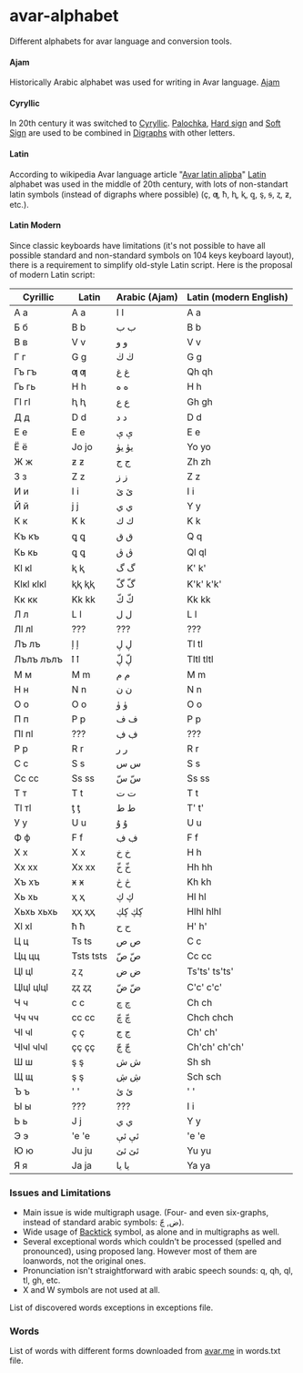 # avar-alphabet
Different alphabets for avar language and conversion tools.

#### Ajam
Historically Arabic alphabet was used for writing in Avar language. [Ajam](https://en.wikipedia.org/wiki/Ajami_script)

#### Cyryllic
In 20th century it was switched to [Cyryllic](https://en.wikipedia.org/wiki/Cyrillic_script). [Palochka](https://en.wikipedia.org/wiki/Palochka), [Hard sign](https://en.wikipedia.org/wiki/Hard_sign) and [Soft Sign](https://en.wikipedia.org/wiki/Soft_sign) are used to be combined in [Digraphs](https://en.wikipedia.org/wiki/Digraph_(orthography)) with other letters.

#### Latin
According to wikipedia Avar language article "[Avar latin alipba](https://av.wikipedia.org/wiki/Авар_хъвай-хъвагІи#Латин_алипба_(1928–1938_сонал))" [Latin](https://en.wikipedia.org/wiki/Latin_script) alphabet was used in the middle of 20th century, with lots of non-standart latin symbols (instead of digraphs where possible) (ç, ƣ, ħ, ⱨ, ⱪ, ꝗ, ş, ꞩ, ⱬ, ƶ, etc.).

#### Latin Modern
Since classic keyboards have limitations (it's not possible to have all possible standard and non-standard symbols on 104 keys keyboard layout), there is a requirement to simplify old-style Latin script. Here is the proposal of modern Latin script:

| Cyrillic  | Latin | Arabic (Ajam) | Latin (modern English) |
|-----------|-------|---------------|------------------------|
| А а       | A a   | ا ا           | A a                    |
| Б б       | B b   | ب ب           | B b                    |
| В в       | V v   | و و           | V v                    |
| Г г       | G g   | ڬ ڬ           | G g                    |
| Гъ гъ     | ƣ ƣ   | غ غ           | Qh qh                  |
| Гь гь     | H h   | ه ه           | H h                    |
| Гӏ гӏ     | ⱨ ⱨ   | ع ع           | Gh gh                  |
| Д д       | D d   | د د           | D d                    |
| Е е       | E e   | ې ې           | E e                    |
| Ё ё       | Jo jo | يۈ يۈ         | Yo yo                  |
| Ж ж       | ƶ ƶ   | ج ج           | Zh zh                  |
| З з       | Z z   | ز ز           | Z z                    |
| И и       | I i   | ێ ێ           | I i                    |
| Й й       | j j   | ي ي           | Y y                    |
| К к       | K k   | ك ك           | K k                    |
| Къ къ     | ꝗ ꝗ   | ق ق           | Q q                    |
| Кь кь     | ꝗ ꝗ   | ڨ ڨ           | Ql ql                  |
| Кӏ кӏ     | ⱪ ⱪ   | گ گ           | K' k'                  |
| Кӏкӏ кӏкӏ | ⱪⱪ ⱪⱪ | گّ گّ           | K'k' k'k'              |
| Кк кк     | Kk kk | كّ كّ           | Kk kk                  |
| Л л       | L l   | ل ل           | L l                    |
| Лӏ лӏ     | ???   | ???           | ???                    |
| Лъ лъ     | ļ ļ   | ڸ ڸ           | Tl tl                  |
| Лълъ лълъ | ꝉ ꝉ   | ڸّ ڸّ           | Tltl tltl              |
| М м       | M m   | م م           | M m                    |
| Н н       | N n   | ن ن           | N n                    |
| О о       | O o   | ۈ ۈ           | O o                    |
| П п       | P p   | ف ف           | P p                    |
| Пӏ пӏ     | ???   | ڣ ڣ           | ???                    |
| Р р       | R r   | ر ر           | R r                    |
| С с       | S s   | س س           | S s                    |
| Сс сс     | Ss ss | سّ سّ           | Ss ss                  |
| Т т       | T t   | ت ت           | T t                    |
| Тӏ тӏ     | ƫ ƫ   | ط ط           | T' t'                  |
| У у       | U u   | ۇ ۇ           | U u                    |
| Ф ф       | F f   | ڣ ڣ           | F f                    |
| Х х       | X x   | خ خ           | H h                    |
| Хх хх     | Xx xx | خّ خّ           | Hh hh                  |
| Хъ хъ     | ӿ ӿ   | څ څ           | Kh kh                  |
| Хь хь     | ҳ ҳ   | ڮ ڮ           | Hl hl                  |
| Хьхь хьхь | ҳҳ ҳҳ | ڮڮ ڮڮ         | Hlhl hlhl              |
| Хӏ хӏ     | ћ ћ   | ح ح           | H' h'                  |
| Ц ц       | Ts ts | ص ص           | C c                    |
| Цц цц     | Tsts tsts| صّ صّ        | Cc cc                  |
| Цӏ цӏ     | ⱬ ⱬ   | ض ض           | Ts'ts' ts'ts'          |
| Цӏцӏ цӏцӏ | ⱬⱬ ⱬⱬ | ضّ ضّ           | C'c' c'c'              |
| Ч ч       | c c   | چ چ           | Ch ch                  |
| Чч чч     | cc cc | چّ چّ           | Chch chch              |
| Чӏ чӏ     | ç ç   | ڃ ڃ           | Ch' ch'                |
| Чӏчӏ чӏчӏ | çç çç | ڃّ ڃّ           | Ch'ch' ch'ch'          |
| Ш ш       | ş ş   | ش ش           | Sh sh                  |
| Щ щ       | ş ş   | ڜ ڜ           | Sch sch                |
| Ъ ъ       | ' '   | ئ ئ           | ' '                    |
| Ы ы       | ???   | ???           | I i                    |
| Ь ь       | J j   | ي ي           | Y y                    |
| Э э       | 'e 'e | ئې ئې         | 'e 'e                  |
| Ю ю       | Ju ju | ئێ ئێ         | Yu yu                  |
| Я я       | Ja ja | يا يا         | Ya ya                  |


### Issues and Limitations
* Main issue is wide multigraph usage. (Four- and even six-graphs, instead of standard arabic symbols: ض, ڃّ).
* Wide usage of [Backtick](https://en.wikipedia.org/wiki/Grave_accent#Use_in_programming) symbol, as alone and in multigraphs as well.
* Several exceptional words which couldn't be processed (spelled and pronounced), using proposed lang. However most of them are loanwords, not the original ones.
* Pronunciation isn't straightforward with arabic speech sounds: q, qh, ql, tl, gh, etc.
* X and W symbols are not used at all.

List of discovered words exceptions in exceptions file.

### Words
List of words with different forms downloaded from [avar.me](http://avar.me) in words.txt file.
